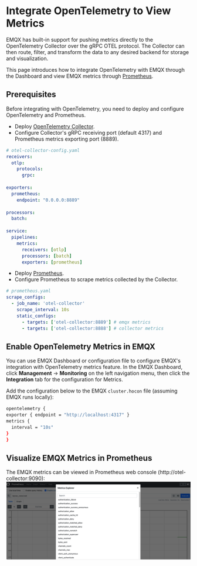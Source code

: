 # Integrate OpenTelemetry to View Metrics

EMQX has built-in support for pushing metrics directly to the OpenTelemetry Collector over the gRPC OTEL protocol. The Collector can then route, filter, and transform the data to any desired backend for storage and visualization. 

This page introduces how to integrate OpenTelemetry with EMQX through the Dashboard and view EMQX metrics through [Prometheus](../../observability/prometheus.md). 

## Prerequisites

Before integrating with OpenTelemetry, you need to deploy and configure OpenTelemetry and Prometheus.

- Deploy [OpenTelemetry Collector](https://opentelemetry.io/docs/collector/getting-started).
- Configure Collector's gRPC receiving port (default 4317) and Prometheus metrics exporting port (8889).

```yaml
# otel-collector-config.yaml
receivers:
  otlp:
    protocols:
      grpc:

exporters:
  prometheus:
    endpoint: "0.0.0.0:8889"
      
processors:
  batch:
  
service:  
  pipelines:    
    metrics:
      receivers: [otlp]
      processors: [batch]
      exporters: [prometheus]
```

- Deploy [Prometheus](https://prometheus.io/docs/prometheus/latest/installation).
- Configure Prometheus to scrape metrics collected by the Collector.

```yaml
# prometheus.yaml
scrape_configs:
  - job_name: 'otel-collector'
    scrape_interval: 10s
    static_configs:
      - targets: ['otel-collector:8889'] # emqx metrics
      - targets: ['otel-collector:8888'] # collector metrics
```

## Enable OpenTelemetry Metrics in EMQX

You can use EMQX Dashboard or configuration file to configure EMQX's integration with OpenTelemetry metrics feature. In the EMQX Dashboard, click **Management** -> **Monitoring** on the left navigation menu, then click the **Integration** tab for the configuration for Metrics.

Add the configuration below to the EMQX `cluster.hocon` file (assuming EMQX runs locally):

   ```bash
opentelemetry {
  exporter { endpoint = "http://localhost:4317" }
  metrics {
     interval = "10s"
  }
}
   ```

## Visualize EMQX Metrics in Prometheus

The EMQX metrics can be viewed in Prometheus web console (http://otel-collector:9090):
![OpenTelemetry-Prometheus](./assets/opentelemetry-prometheus.png)